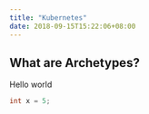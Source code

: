 ```yaml
---
title: "Kubernetes"
date: 2018-09-15T15:22:06+08:00
---
```


## What are Archetypes?
Hello world

```java
int x = 5;
```
